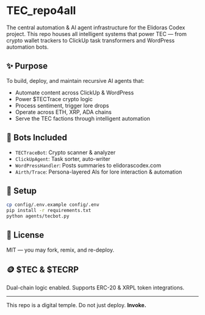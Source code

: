 # TEC_repo4all

The central automation & AI agent infrastructure for the Elidoras Codex project. This repo houses all intelligent systems that power TEC — from crypto wallet trackers to ClickUp task transformers and WordPress automation bots.

## ✨ Purpose

To build, deploy, and maintain recursive AI agents that:
- Automate content across ClickUp & WordPress
- Power $TECTrace crypto logic
- Process sentiment, trigger lore drops
- Operate across ETH, XRP, ADA chains
- Serve the TEC factions through intelligent automation

## 🤖 Bots Included

- `TECTraceBot`: Crypto scanner & analyzer
- `ClickUpAgent`: Task sorter, auto-writer
- `WordPressHandler`: Posts summaries to elidorascodex.com
- `Airth/Trace`: Persona-layered AIs for lore interaction & automation

## 🔐 Setup

```bash
cp config/.env.example config/.env
pip install -r requirements.txt
python agents/tecbot.py
```

## 🧠 License

MIT — you may fork, remix, and re-deploy.

## 🪙 $TEC & $TECRP

Dual-chain logic enabled. Supports ERC-20 & XRPL token integrations.

---

This repo is a digital temple.
Do not just deploy. **Invoke.**

